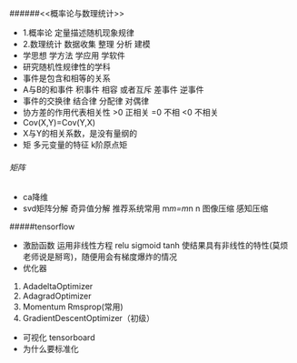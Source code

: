 ######<<概率论与数理统计>>
- 1.概率论  定量描述随机现象规律
- 2.数理统计 数据收集 整理 分析 建模
- 学思想 学方法 学应用  学软件
- 研究随机性规律性的学科
- 事件是包含和相等的关系
- A与B的和事件 积事件 相容 或者互斥 差事件 逆事件
- 事件的交换律 结合律 分配律 对偶律 
- 协方差的作用代表相关性 >0 正相关 =0 不相 <0 不相关
- Cov(X,Y)=Cov(Y,X)
- X与Y的相关系数，是没有量纲的
- 矩 多元变量的特征 k阶原点矩  

###### 矩阵
- ca降维
- svd矩阵分解 奇异值分解 推荐系统常用 m*m=m*n n 图像压缩 感知压缩


#####tensorflow


- 激励函数 运用非线性方程 relu sigmoid tanh 使结果具有非线性的特性(莫烦老师说是掰弯)，随便用会有梯度爆炸的情况
- 优化器
 1. AdadeltaOptimizer
 2. AdagradOptimizer
 3. Momentum    Rmsprop(常用)
 4. GradientDescentOptimizer（初级）

- 可视化 tensorboard
- 为什么要标准化  
